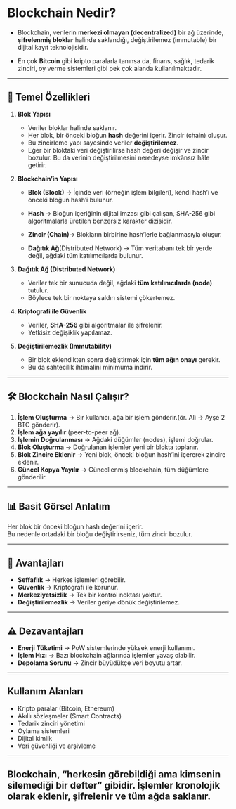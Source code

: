 # Blockchain Nedir?

- Blockchain, verilerin **merkezi olmayan (decentralized)** bir ağ üzerinde, **şifrelenmiş bloklar** halinde saklandığı, değiştirilemez (immutable) bir dijital kayıt teknolojisidir. 

- En çok **Bitcoin** gibi kripto paralarla tanınsa da, finans, sağlık, tedarik zinciri, oy verme sistemleri gibi pek çok alanda kullanılmaktadır.

---

## 📌 Temel Özellikleri

1. **Blok Yapısı**  
   - Veriler bloklar halinde saklanır.  
   - Her blok, bir önceki bloğun **hash** değerini içerir. Zincir (chain) oluşur. 
   - Bu zincirleme yapı sayesinde veriler **değiştirilemez**.
   - Eğer bir bloktaki veri değiştirilirse hash değeri değişir ve zincir bozulur. Bu da verinin değiştirilmesini neredeyse imkânsız hâle getirir.

2. **Blockchain’in Yapısı**
   - **Blok (Block)** → İçinde veri (örneğin işlem bilgileri), kendi hash’i ve önceki bloğun hash’i bulunur.

   - **Hash** → Bloğun içeriğinin dijital imzası gibi çalışan, SHA-256 gibi algoritmalarla üretilen benzersiz karakter dizisidir.

   - **Zincir (Chain)**→ Blokların birbirine hash’lerle bağlanmasıyla oluşur.

   - **Dağıtık Ağ**(Distributed Network) → Tüm veritabanı tek bir yerde değil, ağdaki tüm katılımcılarda bulunur.

3. **Dağıtık Ağ (Distributed Network)**  
   - Veriler tek bir sunucuda değil, ağdaki **tüm katılımcılarda (node)** tutulur.  
   - Böylece tek bir noktaya saldırı sistemi çökertemez.

4. **Kriptografi ile Güvenlik**  
   - Veriler, **SHA-256** gibi algoritmalar ile şifrelenir.  
   - Yetkisiz değişiklik yapılamaz.

5. **Değiştirilemezlik (Immutability)**  
   - Bir blok eklendikten sonra değiştirmek için **tüm ağın onayı** gerekir.  
   - Bu da sahtecilik ihtimalini minimuma indirir.

---

## 🛠 Blockchain Nasıl Çalışır?

1. **İşlem Oluşturma** → Bir kullanıcı, ağa bir işlem gönderir.(ör. Ali → Ayşe 2 BTC gönderir).
2. **İşlem ağa yayılır** (peer-to-peer ağ).
3. **İşlemin Doğrulanması** → Ağdaki düğümler (nodes), işlemi doğrular.  
4. **Blok Oluşturma** → Doğrulanan işlemler yeni bir blokta toplanır.  
5. **Blok Zincire Eklenir** → Yeni blok, önceki bloğun hash’ini içererek zincire eklenir.  
6. **Güncel Kopya Yayılır** → Güncellenmiş blockchain, tüm düğümlere gönderilir.

---
## 📊 Basit Görsel Anlatım


Her blok bir önceki bloğun hash değerini içerir.  
Bu nedenle ortadaki bir bloğu değiştirirseniz, tüm zincir bozulur.

---

## 📌 Avantajları
- **Şeffaflık** → Herkes işlemleri görebilir.  
- **Güvenlik** → Kriptografi ile korunur.  
- **Merkeziyetsizlik** → Tek bir kontrol noktası yoktur.  
- **Değiştirilemezlik** → Veriler geriye dönük değiştirilemez.

---

## ⚠️ Dezavantajları
- **Enerji Tüketimi** → PoW sistemlerinde yüksek enerji kullanımı.  
- **İşlem Hızı** → Bazı blockchain ağlarında işlemler yavaş olabilir.  
- **Depolama Sorunu** → Zincir büyüdükçe veri boyutu artar.

---
## Kullanım Alanları
- Kripto paralar (Bitcoin, Ethereum)
- Akıllı sözleşmeler (Smart Contracts)
- Tedarik zinciri yönetimi
- Oylama sistemleri
- Dijital kimlik
- Veri güvenliği ve arşivleme

---
Blockchain, “herkesin görebildiği ama kimsenin silemediği bir defter” gibidir.
İşlemler kronolojik olarak eklenir, şifrelenir ve tüm ağda saklanır.
---

